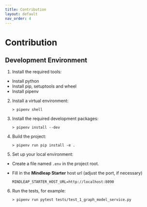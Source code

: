 ```yaml
---
title: Contribution
layout: default
nav_order: 4
---
```


Contribution
============

Development Environment
-----------------------
1. Install the required tools:
- Install python
- Install pip, setuptools and wheel
- Install pipenv

2. Install a virtual environment:

    ```shell
    > pipenv shell
    ```

3. Install the required development packages:

    ```shell
    > pipenv install --dev
    ```

4. Build the project:

    ```shell
    > pipenv run pip install -e .
    ```

5. Set up your local environment:
- Create a file named `.env` in the project root.
- Fill in the **Mindleap Starter** host url (adjust the port, if necessary)

    ```shell
    MINDLEAP_STARTER_HOST_URL=http://localhost:8090
    ```

6. Run the tests, for example:

    ```shell
    > pipenv run pytest tests/test_1_graph_model_service.py
    ```
